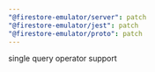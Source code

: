 ```yaml
---
"@firestore-emulator/server": patch
"@firestore-emulator/jest": patch
"@firestore-emulator/proto": patch
---
```


single query operator support
